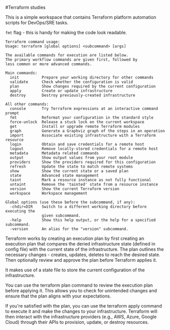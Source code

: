 #Terraform studies

This is a simple workspace that contains Terraform platform automation scripts for DevOps/SRE tasks.

`fmt` flag - this is handy for making the code look readable.

```
Terraform command usage:
Usage: terraform [global options] <subcommand> [args]

The available commands for execution are listed below.
The primary workflow commands are given first, followed by
less common or more advanced commands.

Main commands:
  init          Prepare your working directory for other commands
  validate      Check whether the configuration is valid  
  plan          Show changes required by the current configuration
  apply         Create or update infrastructure
  destroy       Destroy previously-created infrastructure
  
All other commands:
  console       Try Terraform expressions at an interactive command prompt
  fmt           Reformat your configuration in the standard style
  force-unlock  Release a stuck lock on the current workspace
  get           Install or upgrade remote Terraform modules
  graph         Generate a Graphviz graph of the steps in an operation
  import        Associate existing infrastructure with a Terraform resource
  login         Obtain and save credentials for a remote host
  logout        Remove locally-stored credentials for a remote host
  metadata      Metadata related commands
  output        Show output values from your root module
  providers     Show the providers required for this configuration
  refresh       Update the state to match remote systems
  show          Show the current state or a saved plan
  state         Advanced state management
  taint         Mark a resource instance as not fully functional
  untaint       Remove the 'tainted' state from a resource instance
  version       Show the current Terraform version
  workspace     Workspace management

Global options (use these before the subcommand, if any):
  -chdir=DIR    Switch to a different working directory before executing the
                given subcommand.
  -help         Show this help output, or the help for a specified subcommand.
  -version      An alias for the "version" subcommand.
```

Terraform works by creating an execution plan by first creating an execution plan that compares the deried infrastructure state (defined in config file) with the current state of the infrastructure. The plan outlines the necessary changes - creates, updates, deletes to reach the desired state. Then optionally review and approve the plan before Terraform applies it. 

It makes use of a state file to store the current configuration of the infrastructure.

You can use the terraform plan command to review the execution plan before applying it. This allows you to check for unintended changes and ensure that the plan aligns with your expectations. 

If you're satisfied with the plan, you can use the terraform apply command to execute it and make the changes to your infrastructure. Terraform will then interact with the infrastructure providers (e.g., AWS, Azure, Google Cloud) through their APIs to provision, update, or destroy resources. 
